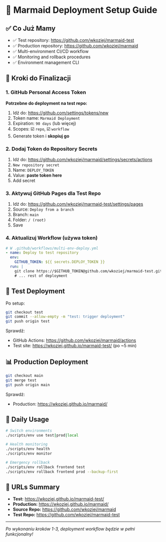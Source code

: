 # 🚀 Marmaid Deployment Setup Guide

## ✅ Co Już Mamy
- ✅ Test repository: https://github.com/wkoziej/marmaid-test
- ✅ Production repository: https://github.com/wkoziej/marmaid
- ✅ Multi-environment CI/CD workflow
- ✅ Monitoring and rollback procedures
- ✅ Environment management CLI

## 🔧 Kroki do Finalizacji

### 1. GitHub Personal Access Token
**Potrzebne do deployment na test repo:**

1. Idź do: https://github.com/settings/tokens/new
2. Token name: `Marmaid Deployment`
3. Expiration: `90 days` (lub więcej)
4. Scopes: ☑️ `repo`, ☑️ `workflow`
5. Generate token i **skopiuj go**

### 2. Dodaj Token do Repository Secrets
1. Idź do: https://github.com/wkoziej/marmaid/settings/secrets/actions
2. `New repository secret`
3. Name: `DEPLOY_TOKEN`
4. Value: **paste token here**
5. Add secret

### 3. Aktywuj GitHub Pages dla Test Repo
1. Idź do: https://github.com/wkoziej/marmaid-test/settings/pages
2. Source: `Deploy from a branch`
3. Branch: `main`
4. Folder: `/ (root)`
5. Save

### 4. Aktualizuj Workflow (używa token)
```yaml
# W .github/workflows/multi-env-deploy.yml
- name: Deploy to test repository
  env:
    GITHUB_TOKEN: ${{ secrets.DEPLOY_TOKEN }}
  run: |
    git clone https://$GITHUB_TOKEN@github.com/wkoziej/marmaid-test.git temp-test-repo
    # ... rest of deployment
```

## 🚀 Test Deployment

Po setup:
```bash
git checkout test
git commit --allow-empty -m "test: trigger deployment"
git push origin test
```

Sprawdź:
- GitHub Actions: https://github.com/wkoziej/marmaid/actions
- Test site: https://wkoziej.github.io/marmaid-test/ (po ~5 min)

## 📊 Production Deployment

```bash
git checkout main
git merge test
git push origin main
```

Sprawdź:
- Production: https://wkoziej.github.io/marmaid/

## 🔧 Daily Usage

```bash
# Switch environments
./scripts/env use test|prod|local

# Health monitoring
./scripts/env health
./scripts/env monitor

# Emergency rollback
./scripts/env rollback frontend test
./scripts/env rollback frontend prod --backup-first
```

## 🎯 URLs Summary
- **Test:** https://wkoziej.github.io/marmaid-test/
- **Production:** https://wkoziej.github.io/marmaid/
- **Source Repo:** https://github.com/wkoziej/marmaid
- **Test Repo:** https://github.com/wkoziej/marmaid-test

---
*Po wykonaniu kroków 1-3, deployment workflow będzie w pełni funkcjonalny!*